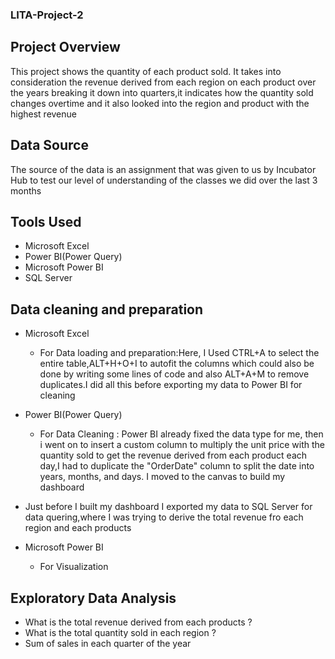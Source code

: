 ### LITA-Project-2

## Project Overview
This project shows the quantity of each product sold. It takes into consideration the revenue derived from each region on each product over the years breaking it down into quarters,it indicates how the quantity sold changes overtime and it also looked into the region and product with the highest revenue 

## Data Source
The source of the data is an assignment that was given to us by Incubator Hub to test our level of understanding of the classes we did over the last 3 months

## Tools Used
- Microsoft Excel
- Power BI(Power Query)
- Microsoft Power BI
- SQL Server

## Data cleaning and preparation
- Microsoft Excel
    * For Data loading and preparation:Here, I Used CTRL+A to select the entire table,ALT+H+O+I to autofit the columns which could also be done by writing some lines of code and also ALT+A+M to remove duplicates.I did all this before exporting my data to Power BI for cleaning

 - Power BI(Power Query)
     * For Data Cleaning : Power BI already fixed the data type for me, then i went on to insert a custom column to multiply the unit price with the quantity sold to get the revenue derived from each product each day,I had to duplicate the "OrderDate" column to split the date into years, months, and days.
       I moved to the canvas to build my dashboard
       
- Just before I built my dashboard I exported my data to SQL Server for data quering,where I was trying to derive the total revenue fro each region and each products
         
- Microsoft Power BI
     * For Visualization
 
## Exploratory Data Analysis
- What is the total revenue derived from each products ?
- What is the total quantity sold in each region ?
- Sum of sales in each quarter of the year

## 

